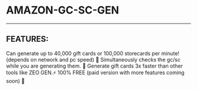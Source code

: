 # AMAZON-GC-SC-GEN
-----------------
## FEATURES:
Can generate up to 40,000 gift cards or 100,000 storecards  per minute! (depends on network and pc speed) 🚀
Simultaneously checks the gc/sc while you are generating them. 💸
Generate gift cards 3x faster than other tools like ZEO GEN.⚡
100% FREE (paid version with more features coming soon) 💯
